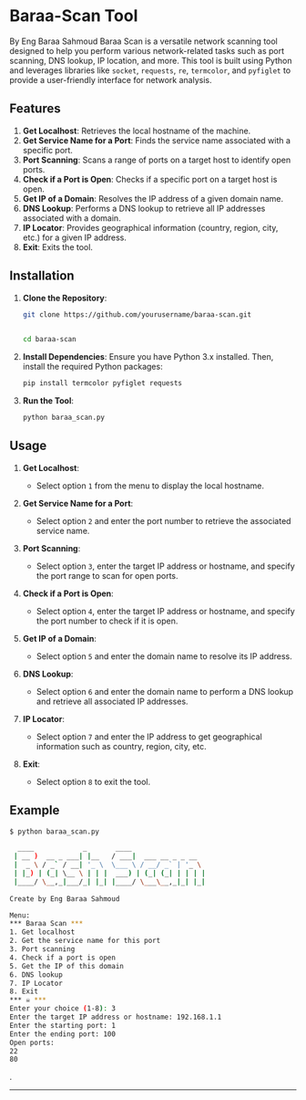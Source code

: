 # Baraa-Scan Tool
By Eng Baraa Sahmoud 
Baraa Scan is a versatile network scanning tool designed to help you perform various network-related tasks such as port scanning, DNS lookup, IP location, and more. This tool is built using Python and leverages libraries like `socket`, `requests`, `re`, `termcolor`, and `pyfiglet` to provide a user-friendly interface for network analysis.

## Features

1. **Get Localhost**: Retrieves the local hostname of the machine.
2. **Get Service Name for a Port**: Finds the service name associated with a specific port.
3. **Port Scanning**: Scans a range of ports on a target host to identify open ports.
4. **Check if a Port is Open**: Checks if a specific port on a target host is open.
5. **Get IP of a Domain**: Resolves the IP address of a given domain name.
6. **DNS Lookup**: Performs a DNS lookup to retrieve all IP addresses associated with a domain.
7. **IP Locator**: Provides geographical information (country, region, city, etc.) for a given IP address.
8. **Exit**: Exits the tool.

## Installation

1. **Clone the Repository**:
   ```bash
   git clone https://github.com/yourusername/baraa-scan.git
 
   ```
   ```bash
   cd baraa-scan
   ```
2. **Install Dependencies**:
   Ensure you have Python 3.x installed. Then, install the required Python packages:
   ```bash
   pip install termcolor pyfiglet requests
   ```

3. **Run the Tool**:
   ```bash
   python baraa_scan.py
   ```

## Usage

1. **Get Localhost**:
   - Select option `1` from the menu to display the local hostname.

2. **Get Service Name for a Port**:
   - Select option `2` and enter the port number to retrieve the associated service name.

3. **Port Scanning**:
   - Select option `3`, enter the target IP address or hostname, and specify the port range to scan for open ports.

4. **Check if a Port is Open**:
   - Select option `4`, enter the target IP address or hostname, and specify the port number to check if it is open.

5. **Get IP of a Domain**:
   - Select option `5` and enter the domain name to resolve its IP address.

6. **DNS Lookup**:
   - Select option `6` and enter the domain name to perform a DNS lookup and retrieve all associated IP addresses.

7. **IP Locator**:
   - Select option `7` and enter the IP address to get geographical information such as country, region, city, etc.

8. **Exit**:
   - Select option `8` to exit the tool.

## Example

```bash
$ python baraa_scan.py

  ____            _       ____                  
 | __ )  __ _ ___| |__   / ___|  ___ __ _ _ __  
 |  _ \ / _` / __| '_ \  \___ \ / __/ _` | '_ \ 
 | |_) | (_| \__ \ | | |  ___) | (_| (_| | | | |
 |____/ \__,_|___/_| |_| |____/ \___\__,_|_| |_|
 
Create by Eng Baraa Sahmoud

Menu:
*** Baraa Scan ***
1. Get localhost
2. Get the service name for this port
3. Port scanning
4. Check if a port is open
5. Get the IP of this domain
6. DNS lookup
7. IP Locator
8. Exit
*** ☠️ ***
Enter your choice (1-8): 3
Enter the target IP address or hostname: 192.168.1.1
Enter the starting port: 1
Enter the ending port: 100
Open ports:
22
80
```


.

---

